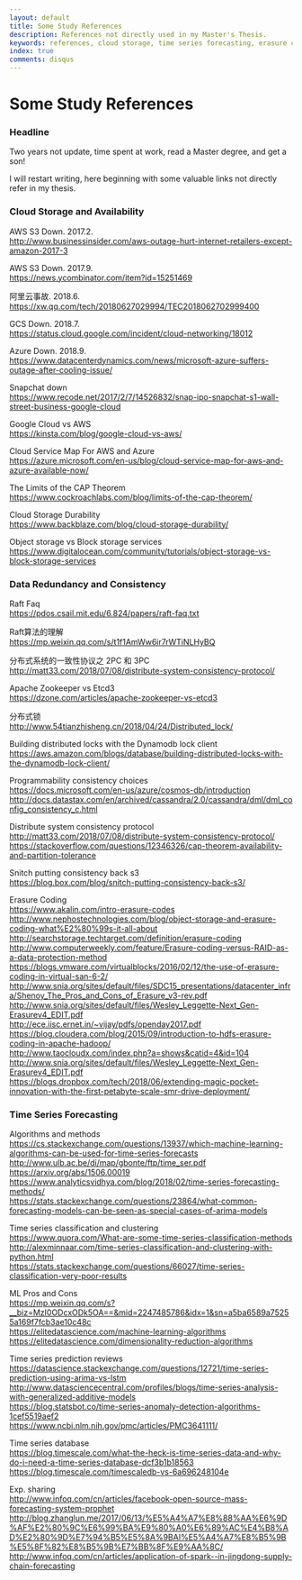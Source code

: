 ```yaml
---
layout: default
title: Some Study References
description: References not directly used in my Master's Thesis.
keywords: references, cloud storage, time series forecasting, erasure coding
index: true
comments: disqus
---
```


# Some Study References

<h3>
<a href="#headline" name="headline" class="anchor"><span class="octicon octicon-link"></span></a>
Headline
</h3>

Two years not update, time spent at work, read a Master degree, and get a son!

I will restart writing, here beginning with some valuable links not directly refer in my thesis.

<h3>
<a href="#cloud-storage" name="cloud-storage" class="anchor"><span class="octicon octicon-link"></span></a>
Cloud Storage and Availability
</h3>

AWS S3 Down. 2017.2. <br>
http://www.businessinsider.com/aws-outage-hurt-internet-retailers-except-amazon-2017-3 

AWS S3 Down. 2017.9. <br>
https://news.ycombinator.com/item?id=15251469

阿里云事故. 2018.6. <br>
https://xw.qq.com/tech/20180627029994/TEC2018062702999400

GCS Down. 2018.7. <br>
https://status.cloud.google.com/incident/cloud-networking/18012

Azure Down. 2018.9. <br>
https://www.datacenterdynamics.com/news/microsoft-azure-suffers-outage-after-cooling-issue/

Snapchat down <br>
https://www.recode.net/2017/2/7/14526832/snap-ipo-snapchat-s1-wall-street-business-google-cloud

Google Cloud vs AWS <br>
https://kinsta.com/blog/google-cloud-vs-aws/

Cloud Service Map For AWS and Azure <br>
https://azure.microsoft.com/en-us/blog/cloud-service-map-for-aws-and-azure-available-now/

The Limits of the CAP Theorem <br>
https://www.cockroachlabs.com/blog/limits-of-the-cap-theorem/

Cloud Storage Durability <br>
https://www.backblaze.com/blog/cloud-storage-durability/

Object storage vs Block storage services <br>
https://www.digitalocean.com/community/tutorials/object-storage-vs-block-storage-services

<h3>
<a href="#redundancy-consistency" name="redundancy-consistency" class="anchor"><span class="octicon octicon-link"></span></a>
Data Redundancy and Consistency
</h3>

Raft Faq <br>
https://pdos.csail.mit.edu/6.824/papers/raft-faq.txt

Raft算法的理解 <br>
https://mp.weixin.qq.com/s/t1f1AmWw6ir7rWTiNLHyBQ

分布式系统的一致性协议之 2PC 和 3PC <br>
http://matt33.com/2018/07/08/distribute-system-consistency-protocol/

Apache Zookeeper vs Etcd3 <br>
https://dzone.com/articles/apache-zookeeper-vs-etcd3

分布式锁 <br>
http://www.54tianzhisheng.cn/2018/04/24/Distributed_lock/

Building distributed locks with the Dynamodb lock client <br>
https://aws.amazon.com/blogs/database/building-distributed-locks-with-the-dynamodb-lock-client/

Programmability consistency choices <br>
https://docs.microsoft.com/en-us/azure/cosmos-db/introduction <br>
http://docs.datastax.com/en/archived/cassandra/2.0/cassandra/dml/dml_config_consistency_c.html

Distribute system consistency protocol <br>
http://matt33.com/2018/07/08/distribute-system-consistency-protocol/ <br>
https://stackoverflow.com/questions/12346326/cap-theorem-availability-and-partition-tolerance

Snitch putting consistency back s3<br>
https://blog.box.com/blog/snitch-putting-consistency-back-s3/

Erasure Coding <br>
https://www.akalin.com/intro-erasure-codes <br>
http://www.nephostechnologies.com/blog/object-storage-and-erasure-coding-what%E2%80%99s-it-all-about <br>
http://searchstorage.techtarget.com/definition/erasure-coding <br>
http://www.computerweekly.com/feature/Erasure-coding-versus-RAID-as-a-data-protection-method <br>
https://blogs.vmware.com/virtualblocks/2016/02/12/the-use-of-erasure-coding-in-virtual-san-6-2/ <br>
http://www.snia.org/sites/default/files/SDC15_presentations/datacenter_infra/Shenoy_The_Pros_and_Cons_of_Erasure_v3-rev.pdf <br>
http://www.snia.org/sites/default/files/Wesley_Leggette-Next_Gen-Erasurev4_EDIT.pdf <br>
http://ece.iisc.ernet.in/~vijay/pdfs/openday2017.pdf <br>
https://blog.cloudera.com/blog/2015/09/introduction-to-hdfs-erasure-coding-in-apache-hadoop/ <br>
http://www.taocloudx.com/index.php?a=shows&catid=4&id=104 <br>
http://www.snia.org/sites/default/files/Wesley_Leggette-Next_Gen-Erasurev4_EDIT.pdf <br>
https://blogs.dropbox.com/tech/2018/06/extending-magic-pocket-innovation-with-the-first-petabyte-scale-smr-drive-deployment/

<h3>
<a href="#forecasting" name="forecasting" class="anchor"><span class="octicon octicon-link"></span></a>
Time Series Forecasting
</h3>

Algorithms and methods <br>
https://cs.stackexchange.com/questions/13937/which-machine-learning-algorithms-can-be-used-for-time-series-forecasts <br>
http://www.ulb.ac.be/di/map/gbonte/ftp/time_ser.pdf <br>
https://arxiv.org/abs/1506.00019 <br>
https://www.analyticsvidhya.com/blog/2018/02/time-series-forecasting-methods/ <br>
https://stats.stackexchange.com/questions/23864/what-common-forecasting-models-can-be-seen-as-special-cases-of-arima-models

Time series classification and clustering <br>
https://www.quora.com/What-are-some-time-series-classification-methods <br>
http://alexminnaar.com/time-series-classification-and-clustering-with-python.html <br>
https://stats.stackexchange.com/questions/66027/time-series-classification-very-poor-results

ML Pros and Cons <br>
https://mp.weixin.qq.com/s?__biz=MzI0ODcxODk5OA==&mid=2247485786&idx=1&sn=a5ba6589a75255a169f7fcb3ae10c48c  <br>
https://elitedatascience.com/machine-learning-algorithms  <br>
https://elitedatascience.com/dimensionality-reduction-algorithms  <br>

Time series prediction reviews <br>
https://datascience.stackexchange.com/questions/12721/time-series-prediction-using-arima-vs-lstm <br>
http://www.datasciencecentral.com/profiles/blogs/time-series-analysis-with-generalized-additive-models <br>
https://blog.statsbot.co/time-series-anomaly-detection-algorithms-1cef5519aef2 <br>
https://www.ncbi.nlm.nih.gov/pmc/articles/PMC3641111/

Time series database <br>
https://blog.timescale.com/what-the-heck-is-time-series-data-and-why-do-i-need-a-time-series-database-dcf3b1b18563 <br>
https://blog.timescale.com/timescaledb-vs-6a696248104e

Exp. sharing <br>
http://www.infoq.com/cn/articles/facebook-open-source-mass-forecasting-system-prophet <br>
http://blog.zhanglun.me/2017/06/13/%E5%A4%A7%E8%88%AA%E6%9D%AF%E2%80%9C%E6%99%BA%E9%80%A0%E6%89%AC%E4%B8%AD%E2%80%9D%E7%94%B5%E5%8A%9BAI%E5%A4%A7%E8%B5%9B%E5%8F%82%E8%B5%9B%E7%BB%8F%E9%AA%8C/ <br>
http://www.infoq.com/cn/articles/application-of-spark--in-jingdong-supply-chain-forecasting

